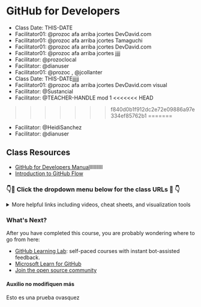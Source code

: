 # GitHub for Developers

- Class Date: THIS-DATE
- Facilitator01: @prozoc afa arriba jcortes DevDavid.com 
- Facilitator01: @prozoc afa arriba jcortes Tamaguchi
- Facilitator01: @prozoc afa arriba jcortes DevDavid.com 
- Facilitator01: @prozoc afa arriba jcortes jjjj 
- Facilitator: @prozoclocal
- Facilitator: @dianuser
- Facilitator01: @prozoc , @jcollanter
- Class Date: THIS-DATEjjjjj
- Facilitator01: @prozoc afa arriba jcortes DevDavid.com visual
- Facilitator: @Sustancial
- Facilitator: @TEACHER-HANDLE mod 1
<<<<<<< HEAD
>>>>>>> f840d0b1f912dc2e72e09886a97e334ef85762b1
=======
- Facilitator: @HeidiSanchez
- Facilitator: @dianuser

## Class Resources

- [GitHub for Developers Manual](https://githubtraining.github.io/training-manual/#/)llllllllll
- [Introduction to GitHub Flow](https://guides.github.com/introduction/flow/)

### 👇🔗 Click the dropdown menu below for the class URLs 🔗 👇

<details>

<summary>More helpful links including videos, cheat sheets, and visualization tools</summary>

#### Git

- [Git Cheat Sheet](https://github.github.com/training-kit/downloads/github-git-cheat-sheet.pdf)
- [git-scm](https://git-scm.com)
- [Git Katas](https://github.com/praqma-training/gitkatas)
- [Git Aliases](https://haacked.com/archive/2014/07/28/github-flow-aliases/)
- [Visuals of Helpful Git Commands](https://dev.to/lydiahallie/cs-visualized-useful-git-commands-37p1)

#### Review materials & visualization

- [Review videos](https://www.youtube.com/playlist?list=PLg7s6cbtAD16Pgp6WIVfX4VsGI-xyWkMz)
- [GitSchool - Visualizing Git](http://git-school.github.io/visualizing-git/)
- [Visualizing Git Concepts with D3](https://onlywei.github.io/explain-git-with-d3/)
- [Git Viz](https://peleke.github.io/git-viz/)
- [Git Graph Extension for VS Code](https://marketplace.visualstudio.com/items?itemName=mhutchie.git-graph)
- [LearnGitBranching](http://learngitbranching.js.org/?NODEMO)

#### GitHub Documentation and Help

- [GitHub Webcasts](https://resources.github.com/webcasts/)
- [Authentication Troubleshooting Guide](https://help.github.com/categories/authenticating-to-github/)
- [GitHub Help Documentation](https://help.github.com/)
- [GitHub Enterprise Documentation](https://help.github.com/enterprise/)
- [Enterprise Support](https://enterprise.github.com/support)

#### Git and IDEs Webcasts

- [GitHub and Visual Studio](https://resources.github.com/webcasts/GitHub-and-Visual-Studio/)
- [GitHub and IntelliJ IDEs](https://resources.github.com/webcasts/GitHub-and-Intellij-IDEs/)
- [GitHub and Atom.io](https://resources.github.com/webcasts/GitHub-and-Atom/)
- [GitHub and Xcode](https://resources.github.com/webcasts/GitHub-and-Xcode/)
- [GitHub and Eclipse](https://resources.github.com/webcasts/GitHub-and-Eclipse/)
- [GitHub and GitHub Desktop](https://resources.github.com/webcasts/GitHub-and-GitHub-desktop/)
- [GitHub and GitKraken](https://youtu.be/awzPi1XLPnU)

</details>

### What's Next?

After you have completed this course, you are probably wondering where to go from here:

- [GitHub Learning Lab](https://lab.github.com/): self-paced courses with instant bot-assisted feedback.
- [Microsoft Learn for GitHub](https://docs.microsoft.com/en-us/learn/github/)
- [Join the open source community](https://github.com/open-source)

#### Auxilio no modifiquen más

Esto es una prueba ovasquez
